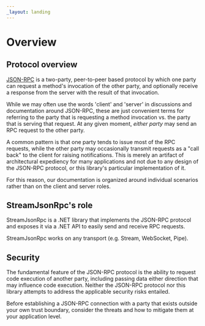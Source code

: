 ```yaml
---
_layout: landing
---
```


# Overview

## Protocol overview

[JSON-RPC][spec] is a two-party, peer-to-peer based protocol by which one party can request a method's invocation
of the other party, and optionally receive a response from the server with the result of that invocation.

While we may often use the words 'client' and 'server' in discussions and documentation around JSON-RPC,
these are just convenient terms for referring to the party that is requesting a method invocation vs. the
party that is serving that request. At any given moment, *either party* may send an RPC request to the other party.

A common pattern is that one party tends to issue most of the RPC requests, while the other party may occasionally
transmit requests as a "call back" to the client for raising notifications. This is merely an artifact of architectural
expediency for many applications and not due to any design of the JSON-RPC protocol, or this library's particular
implementation of it.

For this reason, our documentation is organized around individual scenarios rather than on the client and server roles.

## StreamJsonRpc's role

StreamJsonRpc is a .NET library that implements the JSON-RPC protocol and exposes it via a .NET API to easily
send and receive RPC requests.

StreamJsonRpc works on any transport (e.g. Stream, WebSocket, Pipe).

## Security

The fundamental feature of the JSON-RPC protocol is the ability to request code execution of another party, including
passing data either direction that may influence code execution.
Neither the JSON-RPC protocol nor this library attempts to address the applicable security risks entailed.

Before establishing a JSON-RPC connection with a party that exists outside your own trust boundary, consider
the threats and how to mitigate them at your application level.

[spec]: https://www.jsonrpc.org/specification
